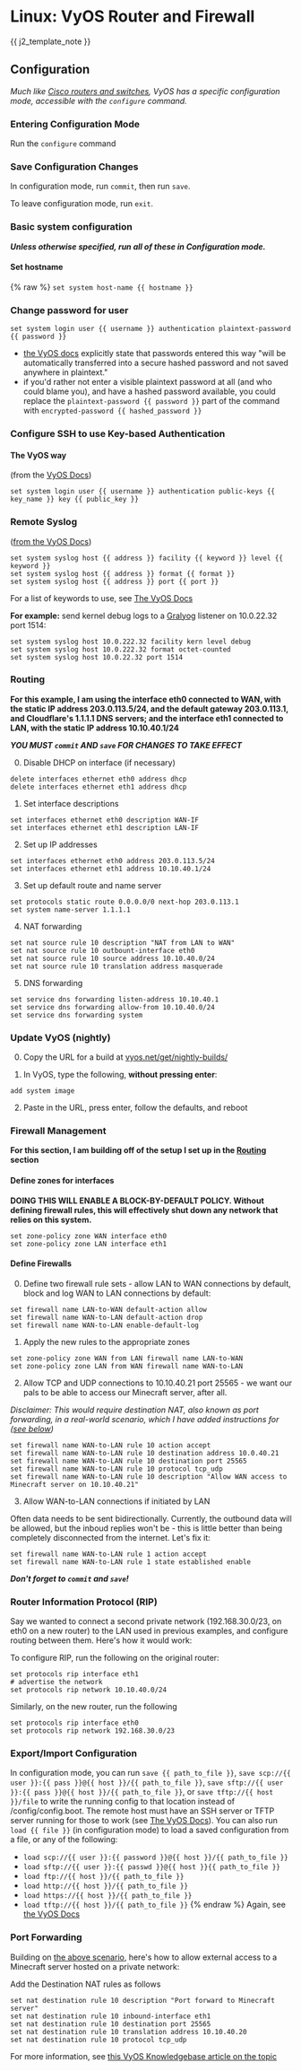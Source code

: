 <!--
SPDX-FileCopyrightText: 2022 - 2025 Eli Array Minkoff

SPDX-License-Identifier: CC-BY-SA-4.0
-->

# Linux: VyOS Router and Firewall

{{ j2_template_note }}

## Configuration

*Much like [Cisco routers and switches](./Cisco-IOS.md), VyOS has a specific configuration mode, accessible with the `configure` command.*

### Entering Configuration Mode

Run the `configure` command

### Save Configuration Changes

In configuration mode, run `commit`, then run `save`.

To leave configuration mode, run `exit`.

### Basic system configuration

***Unless otherwise specified, run all of these in Configuration mode.***

#### Set hostname
{% raw %}
`set system host-name {{ hostname }}`

### Change password for user

`set system login user {{ username }} authentication plaintext-password {{ password }}`

* [the VyOS docs](https://docs.vyos.io/en/latest/configuration/system/login.html#local) explicitly state that passwords entered this way "will be automatically transferred into a secure hashed password and not saved anywhere in plaintext."
* if you'd rather not enter a visible plaintext password at all (and who could blame you), and have a hashed password available, you could replace the `plaintext-password {{ password }}` part of the command with `encrypted-password {{ hashed_password }}`

### Configure SSH to use Key-based Authentication

#### The VyOS way

(from the [VyOS Docs](https://docs.vyos.io/en/latest/configuration/system/login.html#ssh-key-based-authentication))

`set system login user {{ username }} authentication public-keys {{ key_name }} key {{ public_key }}`

### Remote Syslog

([from the VyOS Docs](https://docs.vyos.io/en/latest/configuration/system/syslog.html#cfgcmd-set-system-syslog-host-address-facility-keyword-level-keyword))

```
set system syslog host {{ address }} facility {{ keyword }} level {{ keyword }}
set system syslog host {{ address }} format {{ format }}
set system syslog host {{ address }} port {{ port }}
```

For a list of keywords to use, see [The VyOS Docs](https://docs.vyos.io/en/latest/configuration/system/syslog.html#facilities)

**For example:** send kernel debug logs to a [Gralyog](../Monitoring/Graylog.md) listener on 10.0.22.32 port 1514:

```
set system syslog host 10.0.222.32 facility kern level debug
set system syslog host 10.0.222.32 format octet-counted
set system syslog host 10.0.22.32 port 1514
```

### Routing

**For this example, I am using the interface eth0 connected to WAN, with the static IP address 203.0.113.5/24, and the default gateway 203.0.113.1, and Cloudflare's 1.1.1.1 DNS servers; and the interface eth1 connected to LAN, with the static IP address 10.10.40.1/24**

***YOU MUST `commit` AND `save` FOR CHANGES TO TAKE EFFECT***

0. Disable DHCP on interface (if necessary)
```
delete interfaces ethernet eth0 address dhcp
delete interfaces ethernet eth1 address dhcp
```

1. Set interface descriptions
```
set interfaces ethernet eth0 description WAN-IF
set interfaces ethernet eth1 description LAN-IF
```

2. Set up IP addresses
```
set interfaces ethernet eth0 address 203.0.113.5/24
set interfaces ethernet eth1 address 10.10.40.1/24
```

3. Set up default route and name server
```
set protocols static route 0.0.0.0/0 next-hop 203.0.113.1
set system name-server 1.1.1.1
```

4. NAT forwarding
```
set nat source rule 10 description "NAT from LAN to WAN"
set nat source rule 10 outbount-interface eth0
set nat source rule 10 source address 10.10.40.0/24
set nat source rule 10 translation address masquerade
```

5. DNS forwarding
```
set service dns forwarding listen-address 10.10.40.1
set service dns forwarding allow-from 10.10.40.0/24
set service dns forwarding system
```

### Update VyOS (nightly)

0. Copy the URL for a build at [vyos.net/get/nightly-builds/](https://vyos.net/get/nightly-builds/)

1. In VyOS, type the following, **without pressing enter**:

```
add system image
```

2. Paste in the URL, press enter, follow the defaults, and reboot

### Firewall Management

**For this section, I am building off of the setup I set up in the [Routing](#routing) section**

#### Define zones for interfaces

**DOING THIS WILL ENABLE A BLOCK-BY-DEFAULT POLICY. Without defining firewall rules, this will effectively shut down any network that relies on this system.**

```
set zone-policy zone WAN interface eth0
set zone-policy zone LAN interface eth1
```

#### Define Firewalls

0. Define two firewall rule sets - allow LAN to WAN connections by default, block and log WAN to LAN connections by default:

```
set firewall name LAN-to-WAN default-action allow
set firewall name WAN-to-LAN default-action drop
set firewall name WAN-to-LAN enable-default-log
```

1. Apply the new rules to the appropriate zones

```
set zone-policy zone WAN from LAN firewall name LAN-to-WAN
set zone-policy zone LAN from WAN firewall name WAN-to-LAN
```

2. Allow TCP and UDP connections to 10.10.40.21 port 25565 - we want our pals to be able to access our Minecraft server, after all.

*Disclaimer: This would require destination NAT, also known as port forwarding, in a real-world scenario, which I have added instructions for ([see below](#port-forwarding))*

```
set firewall name WAN-to-LAN rule 10 action accept
set firewall name WAN-to-LAN rule 10 destination address 10.0.40.21
set firewall name WAN-to-LAN rule 10 destination port 25565
set firewall name WAN-to-LAN rule 10 protocol tcp_udp
set firewall name WAN-to-LAN rule 10 description "Allow WAN access to Minecraft server on 10.10.40.21"
```

3. Allow WAN-to-LAN connections if initiated by LAN

Often data needs to be sent bidirectionally. Currently, the outbound data will be allowed, but the inboud replies won't be - this is little better than being completely disconnected from the internet. Let's fix it:
```
set firewall name WAN-to-LAN rule 1 action accept
set firewall name WAN-to-LAN rule 1 state established enable
```
***Don't forget to `commit` and `save`!***

### Router Information Protocol (RIP)

Say we wanted to connect a second private network (192.168.30.0/23, on eth0 on a new router) to the LAN used in previous examples, and configure routing between them. Here's how it would work:

To configure RIP, run the following on the original router:
```
set protocols rip interface eth1
# advertise the network 
set protocols rip network 10.10.40.0/24
```

Similarly, on the new router, run the following
```
set protocols rip interface eth0
set protocols rip network 192.168.30.0/23
```

### Export/Import Configuration

In configuration mode, you can run `save {{ path_to_file }}`, `save scp://{{ user }}:{{ pass }}@{{ host }}/{{ path_to_file }}`, `save sftp://{{ user }}:{{ pass }}@{{ host }}/{{ path_to_file }}`, or `save tftp://{{ host }}/file` to write the running config to that location instead of /config/config.boot. The remote host must have an SSH server or TFTP server running for those to work (see [The VyOS Docs](https://docs.vyos.io/en/latest/cli.html#cfgcmd-save)). You can also run `load {{ file }}` (in configuration mode) to load a saved configuration from a file, or any of the following:

* `load scp://{{ user }}:{{ password }}@{{ host }}/{{ path_to_file }}`
* `load sftp://{{ user }}:{{ passwd }}@{{ host }}{{ path_to_file }}`
* `load ftp://{{ host }}/{{ path_to_file }}`
* `load http://{{ host }}/{{ path_to_file }}`
* `load https://{{ host }}/{{ path_to_file }}`
* `load tftp://{{ host }}/{{ path_to_file }}`
{% endraw %}
Again, see [the VyOS Docs](https://docs.vyos.io/en/latest/cli.html?highlight=backup#cfgcmd-load-uri)

### Port Forwarding

Building on [the above scenario](#firewall-management), here's how to allow external access to a Minecraft server hosted on a private network:

Add the Destination NAT rules as follows

```
set nat destination rule 10 description "Port forward to Minecraft server"
set nat destination rule 10 inbound-interface eth1
set nat destination rule 10 destination port 25565
set nat destination rule 10 translation address 10.10.40.20
set nat destination rule 10 protocol tcp_udp
```

For more information, see [this VyOS Knowledgebase article on the topic](https://support.vyos.io/en/kb/articles/nat-principles)
